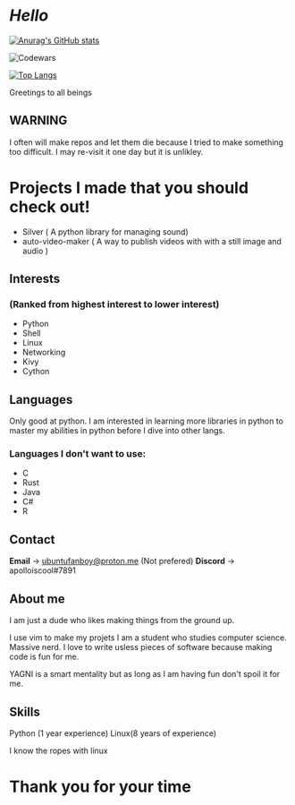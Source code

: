 # *Hello*


[![Anurag's GitHub stats](https://github-readme-stats.vercel.app/api?username=Ubuntufanboy)](https://github.com/anuraghazra/github-readme-stats)

![Codewars](https://img.shields.io/badge/Codewars-B1361E?style=for-the-badge&logo=codewars&logoColor=grey)

[![Top Langs](https://github-readme-stats.vercel.app/api/top-langs/?username=your-github-username)](https://github.com/anuraghazra/github-readme-stats)

Greetings to all beings


## WARNING

I often will make repos and let them die because I tried to make something too difficult. I may re-visit it one day but it is unlikley. 

# Projects I made that you should check out!

- Silver ( A python library for managing sound)
- auto-video-maker ( A way to publish videos with with a still image and audio )

## Interests
### (Ranked from highest interest to lower interest)

- Python
- Shell
- Linux
- Networking
- Kivy
- Cython

## Languages

Only good at python. I am interested in learning more libraries in python to master my abilities in python before I dive into other langs. 

### Languages I don't want to use:

- C
- Rust
- Java
- C#
- R

## Contact

**Email** -> ubuntufanboy@proton.me (Not prefered)
**Discord** -> apolloiscool#7891


## About me

I am just a dude who likes making things from the ground up.

I use vim to make my projets I am a student who studies computer science. Massive nerd. I love to write usless pieces of software because making code is fun for me. 

YAGNI is a smart mentality but as long as I am having fun don't spoil it for me. 

## Skills 

Python (1 year experience)
Linux(8 years of experience)

I know the ropes with linux

# Thank you for your time
